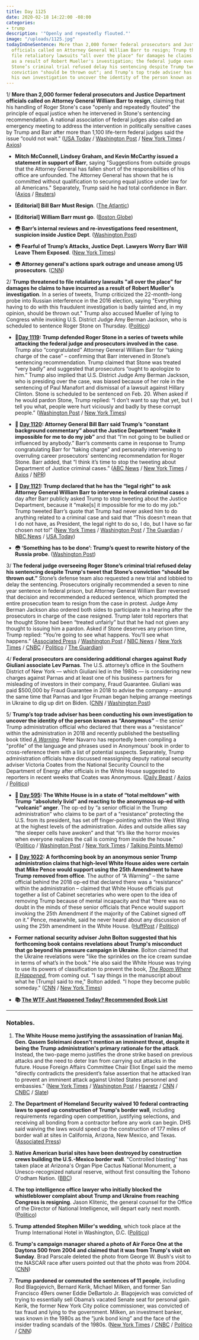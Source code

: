 ```yaml
---
title: Day 1125
date: 2020-02-18 14:22:00 -08:00
categories:
- trump
description: '"Openly and repeatedly flouted."'
image: "/uploads/1125.jpg"
todayInOneSentence: More than 2,000 former federal prosecutors and Justice Department
  officials called on Attorney General William Barr to resign; Trump threatened to
  file retaliatory lawsuits "all over the place" for damages he claims to have incurred
  as a result of Robert Mueller's investigation; the federal judge overseeing Roger
  Stone’s criminal trial refused delay his sentencing despite Trump tweet that Stone’s
  conviction "should be thrown out"; and Trump’s top trade adviser has been conducting
  his own investigation to uncover the identity of the person known as “Anonymous."
---
```


1/ **More than 2,000 former federal prosecutors and Justice Department officials called on Attorney General William Barr to resign**, claiming that his handling of Roger Stone's case "openly and repeatedly flouted" the principle of equal justice when he intervened in Stone's sentencing recommendation. A national association of federal judges also called an emergency meeting to address the intervention in politically sensitive cases by Trump and Barr after more than 1,100 life-term federal judges said the issue “could not wait.” ([USA Today](https://www.usatoday.com/story/news/politics/2020/02/17/roger-stone-sentence-judges-worried-political-interference/4788155002/) / [Washington Post](https://www.washingtonpost.com/nation/2020/02/18/judges-meeting-trump/) / [New York Times](https://www.nytimes.com/2020/02/16/us/politics/barr-trump-justice-department.html) / [Axios](https://www.axios.com/justice-department-statement-barr-stone-case-14c8880c-6f07-460f-a190-6f2a2f7e78e8.html))

* **Mitch McConnell, Lindsey Graham, and Kevin McCarthy issued a statement in support of Barr**, saying "Suggestions from outside groups that the Attorney General has fallen short of the responsibilities of his office are unfounded. The Attorney General has shown that he is committed without qualification to securing equal justice under law for all Americans." Separately, Trump said he had total confidence in Barr. ([Axios](https://www.axios.com/bill-barr-doj-mcconnell-mccarthy-graham-a8a73529-be46-4087-b277-97bef312a2f3.html) / [Reuters](https://www.reuters.com/article/us-usa-trump-barr-idUSKBN20C2EZ))

* **\[Editorial\] Bill Barr Must Resign**. ([The Atlantic](https://www.theatlantic.com/ideas/archive/2020/02/donald-ayer-bill-barr-must-resign/606670/))

* **\[Editorial\] William Barr must go**. ([Boston Globe](https://www.bostonglobe.com/2020/02/14/opinion/william-barr-must-go/))

* **😳 Barr’s internal reviews and re-investigations feed resentment, suspicion inside Justice Dept**. ([Washington Post](https://www.washingtonpost.com/national-security/barrs-internal-reviews-and-re-investigations-feed-resentment-suspicion-inside-justice-dept/2020/02/15/7007695a-5029-11ea-9b5c-eac5b16dafaa_story.html))

* **😳 Fearful of Trump’s Attacks, Justice Dept. Lawyers Worry Barr Will Leave Them Exposed**. ([New York Times](https://www.nytimes.com/2020/02/15/us/politics/trump-barr-justice-department.html))

* **😳 Attorney general's actions spark outrage and unease among US prosecutors**. ([CNN](https://www.cnn.com/2020/02/15/politics/william-barr-roger-stone-prosecutors-outrage/))

2/ **Trump threatened to file retaliatory lawsuits "all over the place" for damages he claims to have incurred as a result of Robert Mueller's investigation**. In a series of tweets, Trump criticized the 22-month-long probe into Russian interference in the 2016 election, saying "Everything having to do with this fraudulent investigation is badly tainted and, in my opinion, should be thrown out." Trump also accused Mueller of lying to Congress while invoking U.S. District Judge Amy Berman Jackson, who is scheduled to sentence Roger Stone on Thursday. ([Politico](https://www.politico.com/news/2020/02/18/donald-trump-mueller-probe-115751))

* **📌[Day 1119](https://whatthefuckjusthappenedtoday.com/2020/02/12/day-1119/#1-trump-defended-roger-stone-in-a-se): Trump defended Roger Stone in a series of tweets while attacking the federal judge and prosecutors involved in the case**. Trump also “congratulated” Attorney General William Barr for “taking charge of the case” – confirming that Barr intervened in Stone’s sentencing recommendation. Trump claimed that Stone was treated “very badly” and suggested that prosecutors “ought to apologize to him.” Trump also implied that U.S. District Judge Amy Berman Jackson, who is presiding over the case, was biased because of her role in the sentencing of Paul Manafort and dismissal of a lawsuit against Hillary Clinton. Stone is scheduled to be sentenced on Feb. 20. When asked if he would pardon Stone, Trump replied: “I don’t want to say that yet, but I tell you what, people were hurt viciously and badly by these corrupt people.” ([Washington Post](https://www.washingtonpost.com/nation/2020/02/12/trump-stone-judge/) / [New York Times](https://www.nytimes.com/2020/02/12/us/politics/trump-stone.html))

* **📌 [Day 1120](https://whatthefuckjusthappenedtoday.com/2020/02/13/day-1120/#1-attorney-general-bill-barr-said-tr): Attorney General Bill Barr said Trump’s “constant background commentary” about the Justice Department “make it impossible for me to do my job”** and that “I’m not going to be bullied or influenced by anybody.” Barr’s comments came in response to Trump congratulating Barr for “taking charge” and personally intervening to overruling career prosecutors’ sentencing recommendation for Roger Stone. Barr added, that “I think it’s time to stop the tweeting about Department of Justice criminal cases.” ([ABC News](https://abcnews.go.com/Politics/barr-blasts-trumps-tweets-stone-case-impossible-job/story?id=68963276) / [New York Times](https://www.nytimes.com/2020/02/13/us/politics/william-barr-trump.html) / [Axios](https://www.axios.com/barr-trump-tweet-roger-stone-38ed8596-39ff-443b-8414-deef09134818.html) / [NPR](https://www.npr.org/2020/02/13/805774906/barr-faults-trump-over-tweets-that-make-his-job-as-attorney-general-impossible))

* **📌 [Day 1121](https://whatthefuckjusthappenedtoday.com/2020/02/14/day-1121/#1-trump-declared-that-he-has-the-%E2%80%9Cle): Trump declared that he has the “legal right” to ask Attorney General William Barr to intervene in federal criminal cases** a day after Barr publicly asked Trump to stop tweeting about the Justice Department, because it “make\[s\] it impossible for me to do my job.” Trump tweeted Barr’s quote that Trump had never asked him to do anything related to a criminal case and said that “This doesn’t mean that I do not have, as President, the legal right to do so, I do, but I have so far chosen not to!” ([New York Times](https://www.nytimes.com/2020/02/14/us/politics/trump-william-barr.html) / [Washington Post](https://www.washingtonpost.com/politics/trump-appears-to-escalate-standoff-with-attorney-general-and-justice-dept-declaring-on-twitter-a-legal-right-to-influence-criminal-cases/2020/02/14/8c152c36-4f2f-11ea-bf44-f5043eb3918a_story.html) / [The Guardian](https://www.theguardian.com/us-news/2020/feb/14/trump-claims-legal-right-intervene-criminal-cases-william-barr-plea-not-tweet) / [NBC News](https://www.nbcnews.com/politics/donald-trump/trump-tweets-he-has-legal-right-involve-g-barr-criminal-n1136906) / [USA Today](https://www.usatoday.com/story/news/politics/2020/02/14/stone-case-trump-dismisses-barr-criticism-says-he-can-intervene/4759784002/))

* **😳 ‘Something has to be done’: Trump’s quest to rewrite history of the Russia probe**. ([Washington Post](https://www.washingtonpost.com/politics/something-has-to-be-done-trumps-quest-to-rewrite-history-of-the-russia-probe/2020/02/15/ea7a1b06-4f61-11ea-9b5c-eac5b16dafaa_story.html))

3/ **The federal judge overseeing Roger Stone’s criminal trial refused delay his sentencing despite Trump's tweet that Stone’s conviction “should be thrown out.”** Stone’s defense team also requested a new trial and lobbied to delay the sentencing. Prosecutors originally recommended a seven to nine year sentence in federal prison, but Attorney General William Barr reversed that decision and recommended a reduced sentence, which prompted the entire prosecution team to resign from the case in protest. Judge Amy Berman Jackson also ordered both sides to participate in a hearing after the prosecutors in charge of the case resigned. Trump later told reporters that he thought Stone had been “treated unfairly” but that he had not given any thought to issuing him a pardon. Asked if Stone deserves any prison time, Trump replied: “You’re going to see what happens. You'll see what happens.” ([Associated Press](https://apnews.com/de172d45dc32ac97a179939b4a070a69) / [Washington Post](https://www.washingtonpost.com/politics/trump-raises-possibility-of-suing-those-involved-in-prosecuting-roger-stone/2020/02/18/238279fc-5250-11ea-9e47-59804be1dcfb_story.html) / [NBC News](https://www.nbcnews.com/politics/justice-department/judge-proceed-roger-stone-s-sentencing-will-consider-motion-new-n1137921) / [New York Times](https://www.nytimes.com/2020/02/18/us/roger-stone-sentencing.html) / [CNBC](https://www.cnbc.com/2020/02/18/judge-will-still-sentence-roger-stone-on-thursday.html) / [Politico](https://www.politico.com/news/2020/02/16/judge-phone-hearing-roger-stone-case-115620) / [The Guardian](https://www.theguardian.com/us-news/2020/feb/18/roger-stone-case-judge-orders-phone-hearing))

4/ **Federal prosecutors are considering additional charges against Rudy Giuliani associate Lev Parnas**. The U.S. attorney’s office in the Southern District of New York — which Giuliani led in the 1980s — is considering new charges against Parnas and at least one of his business partners for misleading of investors in their company, Fraud Guarantee. Giuliani was paid $500,000 by Fraud Guarantee in 2018 to advise the company – around the same time that Parnas and Igor Fruman began helping arrange meetings in Ukraine to dig up dirt on Biden. ([CNN](https://www.cnn.com/2020/02/17/politics/sdny-weighs-new-charges-fraud-guarantee/index.html) / [Washington Post](https://www.washingtonpost.com/politics/as-impeachment-trial-ended-federal-prosecutors-took-new-steps-in-probe-related-to-giuliani-according-to-people-familiar-with-case/2020/02/14/7893bfb0-4e8a-11ea-bf44-f5043eb3918a_story.html))

5/ **Trump’s top trade adviser has been conducting his own investigation to uncover the identity of the person known as “Anonymous”** – the senior Trump administration official who declared that there was a “resistance” within the administration in 2018 and recently published the bestselling book titled *[A Warning](https://amzn.to/31D1UKH)*. Peter Navarro has reportedly been compiling a "profile" of the language and phrases used in Anonymous’ book in order to cross-reference them with a list of potential suspects. Separately, Trump administration officials have discussed reassigning deputy national security adviser Victoria Coates from the National Security Council to the Department of Energy after officials in the White House suggested to reporters in recent weeks that Coates was Anonymous. ([Daily Beast](https://www.thedailybeast.com/trumps-top-trade-adviser-peter-navarro-has-a-side-project-secretly-hunting-for-anonymous) / [Axios](https://www.axios.com/coates-energy-nsc-switch-discussed-cd557fc3-54ce-4328-88fb-f4f4faba7863.html) / [Politico](https://www.politico.com/news/2020/02/03/anonymous-book-agents-trump-official-110430))

* **📌 [Day 595](https://whatthefuckjusthappenedtoday.com/2018/09/06/day-595/#4-the-white-house-is-in-a-state-of-%E2%80%9C): The White House is in a state of “total meltdown” with Trump “absolutely livid” and reacting to the anonymous op-ed with “volcanic” anger**. The op-ed by “a senior official in the Trump administration” who claims to be part of a “resistance” protecting the U.S. from its president, has set off finger-pointing within the West Wing at the highest levels of the administration. Aides and outside allies say “the sleeper cells have awoken” and that “it’s like the horror movies when everyone realizes the call is coming from inside the house.” ([Politico](https://www.politico.com/story/2018/09/05/trump-official-comes-out-against-the-president-in-anonymous-times-op-ed-808714) / [Washington Post](https://www.washingtonpost.com/politics/the-sleeper-cells-have-awoken-trump-and-aides-shaken-by-resistance-op-ed/2018/09/05/ecdf423c-b14b-11e8-a20b-5f4f84429666_story.html) / [New York Times](https://www.nytimes.com/2018/09/05/us/politics/trump-new-york-times-anonymous-editorial.html) / [Talking Points Memo](https://talkingpointsmemo.com/news/total-meldown-hunt-op-ed-author-escalates))

* **📌 [Day 1022](https://whatthefuckjusthappenedtoday.com/2019/11/07/day-1022/#6-a-forthcoming-book-by-an-anonymous): A forthcoming book by an anonymous senior Trump administration claims that high-level White House aides were certain that Mike Pence would support using the 25th Amendment to have Trump removed from office**. The author of “A Warning” – the same official behind the 2018 op-ed that declared there was a “resistance” within the administration – claimed that White House officials put together a list of Cabinet secretaries who were open to the idea of removing Trump because of mental incapacity and that “there was no doubt in the minds of these senior officials that Pence would support invoking the 25th Amendment if the majority of the Cabinet signed off on it.” Pence, meanwhile, said he never heard about any discussion of using the 25th amendment in the White House. ([HuffPost](https://www.huffpost.com/entry/anonymous-book-warning-mike-pence_n_5dc376a1e4b00551388271cd) / [Politico](https://www.politico.com/news/2019/11/07/mike-pence-25th-amendment-trump-067319))

* **Former national security adviser John Bolton suggested that his forthcoming book contains revelations about Trump's misconduct that go beyond his pressure campaign in Ukraine**. Bolton claimed that the Ukraine revelations were "like the sprinkles on the ice cream sundae in terms of what’s in the book." He also said the White House was trying to use its powers of classification to prevent the book, *[The Room Where It Happened](https://amzn.to/324eUe8)*, from coming out. "I say things in the manuscript about what he (Trump) said to me," Bolton added. "I hope they become public someday." ([CNN](https://www.cnn.com/2020/02/17/politics/john-bolton-white-house-book/index.html) / [New York Times](https://www.nytimes.com/2020/02/17/us/politics/john-bolton-trump-ukraine.html))

* **📚 [The WTF Just Happened Today? Recommended Book List](https://www.amazon.com/shop/matt_kiser?listId=MX8CHE4TE8JY)**

---

### Notables.

1. **The White House memo justifying the assassination of Iranian Maj. Gen. Qasem Soleimani doesn't mention an imminent threat, despite it being the Trump administration's primary rationale for the attack**. Instead, the two-page memo justifies the drone strike based on previous attacks and the need to deter Iran from carrying out attacks in the future. House Foreign Affairs Committee Chair Eliot Engel said the memo "directly contradicts the president’s false assertion that he attacked Iran to prevent an imminent attack against United States personnel and embassies." ([New York Times](https://www.nytimes.com/2020/02/14/us/politics/white-house-memo-suleimani-strike.html) / [Washington Post](https://www.washingtonpost.com/politics/white-house-memo-on-soleimani-strike-makes-no-mention-of-imminent-threat/2020/02/14/651ce330-4f70-11ea-b721-9f4cdc90bc1c_story.html) / [Haaretz](https://www.haaretz.com/us-news/imminent-threat-doesn-t-appear-in-white-house-letter-on-soleimani-killing-1.8533439) / [CNN](https://www.cnn.com/2020/02/14/politics/trump-soleimani-strike-legal-justification/index.html) / [CNBC](https://www.cnbc.com/2020/02/14/trump-administration-issues-report-on-soleimani-killing.html) / [Slate](https://slate.com/news-and-politics/2020/02/white-house-memo-admits-no-imminent-threat-iran-soleimani-assassination.html))

2. **The Department of Homeland Security waived 10 federal contracting laws to speed up construction of Trump's border wall**, including requirements regarding open competition, justifying selections, and receiving all bonding from a contractor before any work can begin. DHS said waiving the laws would speed up the construction of 177 miles of border wall at sites in California, Arizona, New Mexico, and Texas. ([Associated Press](https://apnews.com/1689fa48a2e177d1f397b95ff0cb97db))

3. **Native American burial sites have been destroyed by construction crews building the U.S.-Mexico border wall**. "Controlled blasting" has taken place at Arizona's Organ Pipe Cactus National Monument, a Unesco-recognized natural reserve, without first consulting the Tohono O'odham Nation. ([BBC](https://www.bbc.com/news/world-us-canada-51449739))

4. **The top intelligence office lawyer who initially blocked the whistleblower complaint about Trump and Ukraine from reaching Congress is resigning**. Jason Klitenic, the general counsel for the Office of the Director of National Intelligence, will depart early next month. ([Politico](https://www.politico.com/news/2020/02/18/intel-office-lawyer-ukraine-whistleblower-complaint-115776))

5. **Trump attended Stephen Miller's wedding**, which took place at the Trump International Hotel in Washington, D.C. ([Politico](https://www.politico.com/news/2020/02/16/trump-attends-wedding-stephen-miller-115663))

6. **Trump's campaign manager shared a photo of Air Force One at the Daytona 500 from 2004 and claimed that it was from Trump's visit on Sunday**. Brad Parscale deleted the photo from George W. Bush's visit to the NASCAR race after users pointed out that the photo was from 2004. ([CNN](https://www.cnn.com/2020/02/16/politics/parscale-tweet-daytona-500-air-force-one-photo/index.html))

7. **Trump pardoned or commuted the sentences of 11 people**, including Rod Blagojevich, Bernard Kerik, Michael Milken, and former San Francisco 49ers owner Eddie DeBartolo Jr. Blagojevich was convicted of trying to essentially sell Obama’s vacated Senate seat for personal gain. Kerik, the former New York City police commissioner, was convicted of tax fraud and lying to the government. Milken, an investment banker, was known in the 1980s as the “junk bond king” and the face of the insider trading scandals of the 1980s. ([New York Times](https://www.nytimes.com/2020/02/18/us/politics/trump-pardon-blagojevich-debartolo.html) / [CNBC](https://www.cnbc.com/2020/02/18/trump-pardons-michael-milken-face-of-1980s-financial-scandals.html) / [Politico](https://www.politico.com/news/2020/02/18/trump-commutes-sentence-of-rod-blagojevich-115807) / [CNN](https://www.cnn.com/2020/02/18/politics/donald-trump-rod-blagojevich-commutation-sentence/index.html))